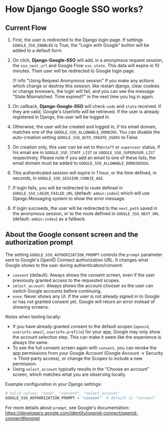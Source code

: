 # How Django Google SSO works?

## Current Flow

1. First, the user is redirected to the Django login page. If settings `GOOGLE_SSO_ENABLED` is True, the
"Login with Google" button will be added to a default form.

2. On click, **Django-Google-SSO** will add, in a anonymous request session, the `sso_next_url` and Google Flow `sso_state`.
This data will expire in 10 minutes. Then user will be redirected to Google login page.

    !!! info "Using Request Anonymous session"
        If you make any actions which change or destroy this session, like restart django, clear cookies or change
        browsers, the login will fail, and you can see the message "State Mismatched. Time expired?" in the next time
        you log in again.

3. On callback, **Django-Google-SSO** will check `code` and `state` received. If they are valid,
Google's UserInfo will be retrieved. If the user is already registered in Django, the user
will be logged in.

4. Otherwise, the user will be created and logged in, if his email domain,
matches one of the `GOOGLE_SSO_ALLOWABLE_DOMAINS`. You can disable the auto-creation setting `GOOGLE_SSO_AUTO_CREATE_USERS`
to False.

5. On creation only, this user can be set to the`staff` or `superuser` status, if his email are in `GOOGLE_SSO_STAFF_LIST` or
`GOOGLE_SSO_SUPERUSER_LIST` respectively. Please note if you add an email to one of these lists, the email domain
must be added to `GOOGLE_SSO_ALLOWABLE_DOMAINS`too.

6. This authenticated session will expire in 1 hour, or the time defined, in seconds, in `GOOGLE_SSO_SESSION_COOKIE_AGE`.

7.  If login fails, you will be redirected to route defined in `GOOGLE_SSO_LOGIN_FAILED_URL` (default: `admin:index`)
which will use Django Messaging system to show the error message.

8. If login succeeds, the user will be redirected to the `next_path` saved in the anonymous session, or to the route
defined in `GOOGLE_SSO_NEXT_URL` (default: `admin:index`) as a fallback.

## About the Google consent screen and the authorization prompt

The setting `GOOGLE_SSO_AUTHORIZATION_PROMPT` controls the `prompt` parameter sent to Google's OpenID Connect authorization URL. It changes what Google shows to the user during authentication/consent:

- `consent` (default): Always shows the consent screen, even if the user previously granted access to the requested scopes.
- `select_account`: Always shows the account chooser so the user can switch Google accounts before continuing.
- `none`: Never shows any UI. If the user is not already signed in to Google or has not granted consent yet, Google will return an error instead of showing screens.

Notes when testing locally:
- If you have already granted consent to the default scopes (`openid`, `userinfo.email`, `userinfo.profile`) for your app, Google may only show the account selection step. This can make it seem like the experience is always the same.
- To see the full consent screen again with `consent`, you can revoke the app permissions from your Google Account (Google Account -> Security -> Third-party access), or change the Scopes to include a new permission.
- Using `select_account` typically results in the “Choose an account” screen, which matches what you are observing locally.

Example configuration in your Django settings:

```python
# Valid values: "none", "consent", "select_account"
GOOGLE_SSO_AUTHORIZATION_PROMPT = "consent"  # default is "consent"
```

For more details about `prompt`, see Google's documentation: https://developers.google.com/identity/openid-connect/openid-connect#prompt
